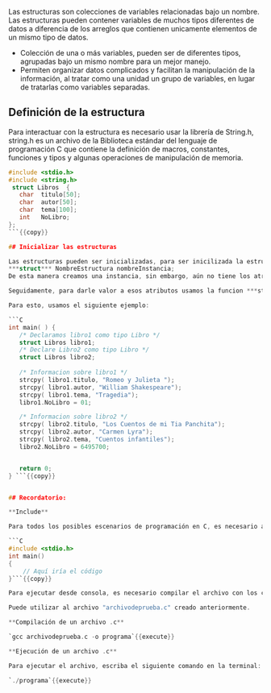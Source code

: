

Las estructuras son colecciones de variables relacionadas bajo un nombre.
Las estructuras pueden contener variables de muchos tipos diferentes de datos a diferencia de los arreglos que contienen unicamente elementos de un mismo
tipo de datos.

- Colección de una o más variables, pueden ser de diferentes tipos, agrupadas bajo un mismo nombre para un mejor manejo.
- Permiten organizar datos complicados y facilitan la manipulación de la información, al tratar como una unidad un grupo de variables, en lugar de tratarlas como variables separadas.


## Definición de la estructura

Para interactuar con la estructura es necesario usar la librería de String.h, string.h es un archivo de la Biblioteca estándar del lenguaje de programación C que contiene la definición de macros, constantes, funciones y tipos y algunas operaciones de manipulación de memoria.


```C
#include <stdio.h>
#include <string.h>
 struct Libros  {
   char  titulo[50];
   char  autor[50];
   char  tema[100];
   int   NoLibro;
};
```{{copy}}

## Inicializar las estructuras

Las estructuras pueden ser inicializadas, para ser inicilizada la estructura se debe declarar de la siguiente manera:
***struct*** NombreEstructura nombreInstancia;
De esta manera creamos una instancia, sin embargo, aún no tiene los atributos que anteriormente se habían defido para la estructura.

Seguidamente, para darle valor a esos atributos usamos la funcion ***strcpy(s1,s2)***, la cual, copia el string que apunta a s2 al objeto apuntado por s1.

Para esto, usamos el siguiente ejemplo: 

```C
int main( ) {
   /* Declaramos libro1 como tipo Libro */
   struct Libros libro1;  
   /* Declare Libro2 como tipo Libro */
   struct Libros libro2;        
 
   /* Informacion sobre libro1 */
   strcpy( libro1.titulo, "Romeo y Julieta ");
   strcpy( libro1.autor, "William Shakespeare"); 
   strcpy( libro1.tema, "Tragedia");
   libro1.NoLibro = 01;

   /* Informacion sobre libro2 */
   strcpy( libro2.titulo, "Los Cuentos de mi Tia Panchita");
   strcpy( libro2.autor, "Carmen Lyra");
   strcpy( libro2.tema, "Cuentos infantiles");
   libro2.NoLibro = 6495700;


   return 0;
} ```{{copy}}


## Recordatorio:

**Include**

Para todos los posibles escenarios de programación en C, es necesario agregar el include y para que ejecutar el código es necesario utilizar el main como se muestra a continuación: 

```C
#include <stdio.h>
int main()
{
    // Aquí iría el código
}```{{copy}}

Para ejecutar desde consola, es necesario compilar el archivo con los cambios realizados:

Puede utilizar al archivo "archivodeprueba.c" creado anteriormente. 

**Compilación de un archivo .c**

`gcc archivodeprueba.c -o programa`{{execute}}

**Ejecución de un archivo .c**

Para ejecutar el archivo, escriba el siguiente comando en la terminal:

`./programa`{{execute}}


